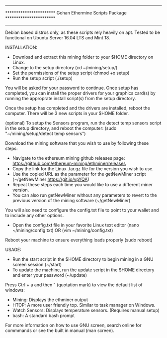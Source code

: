 *******************************************************************************
*********************** Gohan Ethermine Scripts Package ***********************
*******************************************************************************

Debian based distros only, as these scripts rely heavily on apt.
Tested to be functional on Ubuntu Server 16.04 LTS and Mint 18.

INSTALLATION:

- Download and extract this mining folder to your $HOME directory on Linux.
- Change to the setup directory (cd ~/mining/setup/)
- Set the permissions of the setup script (chmod +x setup)
- Run the setup script (./setup)

You will be asked for your password to continue. Once setup has completed,
you can install the proper drivers for your graphics card(s) by running the
approprate install script(s) from the setup directory.

Once the setup has completed and the drivers are installed, reboot the
computer. There will be 3 new scripts in your $HOME folder. 

(optional) To setup the Sensors program, run the detect temp sensors script in
the setup directory, and reboot the computer:
(sudo "~/mining/setup/detect temp sensors")

Download the mining software that you wish to use by following these steps:
- Navigate to the ethereum mining github releases page:
https://github.com/ethereum-mining/ethminer/releases
- Copy the link for the Linux .tar.gz file for the version you wish to use.
- Use the copied URL as the parameter for the getNewMiner script
(~/getNewMiner https://git.io/vpYQA)
- Repeat these steps each time you would like to use a different miner version.
- You can also run getNewMiner without any parameters to revert to the previous
version of the mining software (~/getNewMiner)

You will also need to configure the config.txt file to point to your wallet and
to include any other options.

- Open the config.txt file in your favorite Linux text editor
(nano ~/mining/config.txt) OR (vim ~/mining/config.txt)

Reboot your machine to ensure everything loads properly (sudo reboot)

USAGE:

- Run the start script in the $HOME directory to begin mining in a GNU screen
session (~/start)
- To update the machine, run the update script in the $HOME directory and enter
your password (~/update)

Press Ctrl + a and then " (quotation mark) to view the default list of windows:
- Mining: Displays the ethminer output
- HTOP: A more user friendly top. Similar to task manager on Windows.
- Watch Sensors: Displays temperature sensors. (Requires manual setup)
- bash: A standard bash prompt

For more information on how to use GNU screen, search online for commmands or
see the built in manual (man screen).